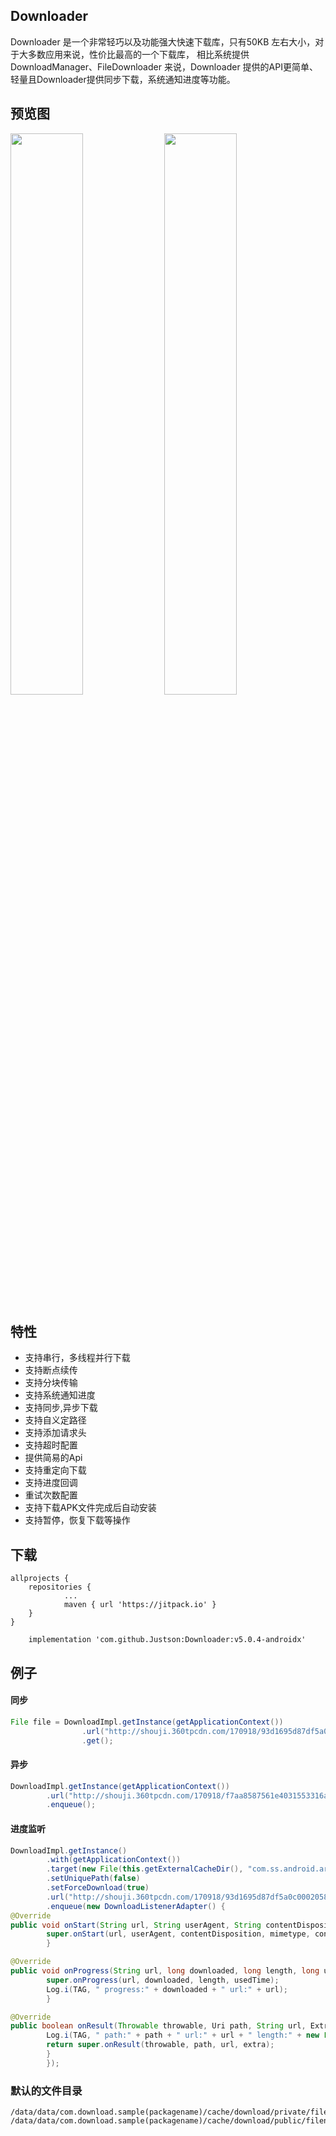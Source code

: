 ## Downloader
Downloader 是一个非常轻巧以及功能强大快速下载库，只有50KB 左右大小，对于大多数应用来说，性价比最高的一个下载库， 相比系统提供DownloadManager、FileDownloader 来说，Downloader 提供的API更简单、轻量且Downloader提供同步下载，系统通知进度等功能。

## 预览图

<a href="img/download1.jpg"><img src="img/download1.jpg" width="48%"/></a> <a href="img/download2.jpg"><img src="img/download2.jpg" width="48%"/></a>

## 特性

* 支持串行，多线程并行下载
* 支持断点续传
* 支持分块传输
* 支持系统通知进度
* 支持同步,异步下载
* 支持自义定路径
* 支持添加请求头
* 支持超时配置
* 提供简易的Api
* 支持重定向下载
* 支持进度回调
* 重试次数配置
* 支持下载APK文件完成后自动安装
* 支持暂停，恢复下载等操作

## 下载
```
allprojects {
	repositories {
			...
			maven { url 'https://jitpack.io' }
	}
}
```

```
    implementation 'com.github.Justson:Downloader:v5.0.4-androidx'
```

## 例子

#### 同步
```java
File file = DownloadImpl.getInstance(getApplicationContext())
				.url("http://shouji.360tpcdn.com/170918/93d1695d87df5a0c0002058afc0361f1/com.ss.android.article.news_636.apk")
				.get();
```

#### 异步
```java
DownloadImpl.getInstance(getApplicationContext())
        .url("http://shouji.360tpcdn.com/170918/f7aa8587561e4031553316ada312ab38/com.tencent.qqlive_13049.apk")
        .enqueue();
```

#### 进度监听
```java
DownloadImpl.getInstance()
        .with(getApplicationContext())
        .target(new File(this.getExternalCacheDir(), "com.ss.android.article.news_636.apk"))
        .setUniquePath(false)
        .setForceDownload(true)
        .url("http://shouji.360tpcdn.com/170918/93d1695d87df5a0c0002058afc0361f1/com.ss.android.article.news_636.apk")
        .enqueue(new DownloadListenerAdapter() {
@Override
public void onStart(String url, String userAgent, String contentDisposition, String mimetype, long contentLength, Extra extra) {
        super.onStart(url, userAgent, contentDisposition, mimetype, contentLength, extra);
        }

@Override
public void onProgress(String url, long downloaded, long length, long usedTime) {
        super.onProgress(url, downloaded, length, usedTime);
        Log.i(TAG, " progress:" + downloaded + " url:" + url);
        }

@Override
public boolean onResult(Throwable throwable, Uri path, String url, Extra extra) {
        Log.i(TAG, " path:" + path + " url:" + url + " length:" + new File(path.getPath()).length());
        return super.onResult(throwable, path, url, extra);
        }
        });
```

### 默认的文件目录
```
/data/data/com.download.sample(packagename)/cache/download/private/filename.jpg
/data/data/com.download.sample(packagename)/cache/download/public/filename.jpg
```

